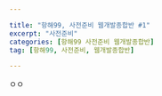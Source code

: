 ```yaml
--- 

title: "항해99, 사전준비 웹개발종합반 #1" 
excerpt: "사전준비" 
categories: [항해99 사전준비 웹개발종합반] 
tag: [항해99, 사전준비, 웹개발종합반] 

---
```


ㅇㅇ

